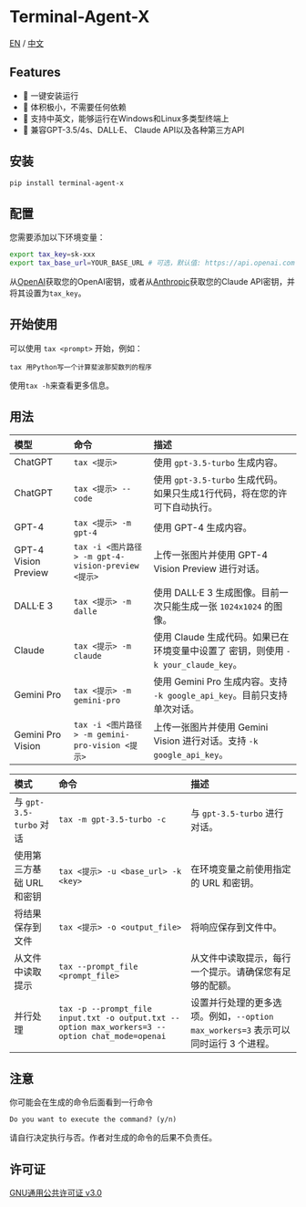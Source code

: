 # Terminal-Agent-X

[EN](README.md) / [中文](https://github.com/LyuLumos/Terminal-Agent-X/blob/main/README_cn.md) 

## Features

- 👻 一键安装运行
- 🎈 体积极小，不需要任何依赖
- 🐼 支持中英文，能够运行在Windows和Linux多类型终端上
- 🤖 兼容GPT-3.5/4s、DALL·E、 Claude API以及各种第三方API

## 安装

```bash
pip install terminal-agent-x
```


## 配置

您需要添加以下环境变量：

```bash
export tax_key=sk-xxx
export tax_base_url=YOUR_BASE_URL # 可选，默认值: https://api.openai.com
```

从[OpenAI](https://platform.openai.com/account/api-keys)获取您的OpenAI密钥，或者从[Anthropic](https://www.anthropic.com/claude/)获取您的Claude API密钥，并将其设置为`tax_key`。


## 开始使用

可以使用 `tax <prompt>` 开始，例如：

```
tax 用Python写一个计算斐波那契数列的程序
```

使用`tax -h`来查看更多信息。

## 用法

| 模型 | 命令 | 描述 |
| :--- | :--- | :--- |
| ChatGPT | `tax <提示>` | 使用 `gpt-3.5-turbo` 生成内容。 |
| ChatGPT | `tax <提示> --code` | 使用 `gpt-3.5-turbo` 生成代码。如果只生成1行代码，将在您的许可下自动执行。 |
| GPT-4 | `tax <提示> -m gpt-4` | 使用 GPT-4 生成内容。 |
| GPT-4 Vision Preview | `tax -i <图片路径> -m gpt-4-vision-preview <提示>` | 上传一张图片并使用 GPT-4 Vision Preview 进行对话。 |
| DALL·E 3 | `tax <提示> -m dalle` | 使用 DALL·E 3 生成图像。目前一次只能生成一张 `1024x1024` 的图像。 |
| Claude | `tax <提示> -m claude` | 使用 Claude 生成代码。如果已在环境变量中设置了 密钥，则使用 `-k your_claude_key`。 |
| Gemini Pro |  `tax <提示> -m gemini-pro` | 使用 Gemini Pro 生成内容。支持 `-k google_api_key`。目前只支持单次对话。 |
| Gemini Pro Vision | `tax -i <图片路径> -m gemini-pro-vision <提示>` | 上传一张图片并使用 Gemini Vision 进行对话。支持 `-k google_api_key`。 |


| 模式 | 命令 | 描述 |
| :--- | :--- | :--- |
| 与 `gpt-3.5-turbo` 对话 | `tax -m gpt-3.5-turbo -c` | 与 `gpt-3.5-turbo` 进行对话。 |
| 使用第三方基础 URL 和密钥 | `tax <提示> -u <base_url> -k <key>`| 在环境变量之前使用指定的 URL 和密钥。 |
| 将结果保存到文件 | `tax <提示> -o <output_file>` | 将响应保存到文件中。 |
| 从文件中读取提示| `tax --prompt_file <prompt_file>` | 从文件中读取提示，每行一个提示。请确保您有足够的配额。 |
| 并行处理 | `tax -p --prompt_file input.txt -o output.txt --option max_workers=3 --option chat_mode=openai` | 设置并行处理的更多选项。例如，`--option max_workers=3` 表示可以同时运行 3 个进程。 |


## 注意

你可能会在生成的命令后面看到一行命令
```
Do you want to execute the command? (y/n)
```
请自行决定执行与否。作者对生成的命令的后果不负责任。

## 许可证

[GNU通用公共许可证 v3.0](LICENSE)
